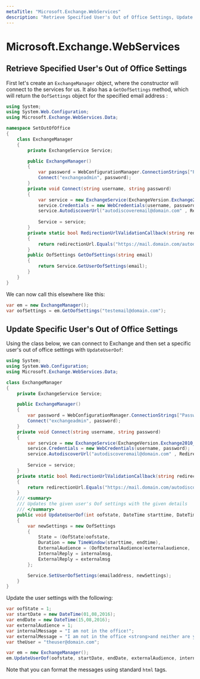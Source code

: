 ```yaml
---
metaTitle: "Microsoft.Exchange.WebServices"
description: "Retrieve Specified User's Out of Office Settings, Update Specific User's Out of Office Settings"
---
```


# Microsoft.Exchange.WebServices



## Retrieve Specified User's Out of Office Settings


First let's create an `ExchangeManager` object, where the constructor will connect to the services for us. It also has a `GetOofSettings` method, which will return the `OofSettings` object for the specified email address :

```cs
using System;
using System.Web.Configuration;
using Microsoft.Exchange.WebServices.Data;

namespace SetOutOfOffice
{
    class ExchangeManager
    {
        private ExchangeService Service;

        public ExchangeManager()
        {
            var password = WebConfigurationManager.ConnectionStrings["Password"].ConnectionString;
            Connect("exchangeadmin", password);
        }
        private void Connect(string username, string password)
        {
            var service = new ExchangeService(ExchangeVersion.Exchange2010_SP2);
            service.Credentials = new WebCredentials(username, password);
            service.AutodiscoverUrl("autodiscoveremail@domain.com" , RedirectionUrlValidationCallback);
            
            Service = service;
        }
        private static bool RedirectionUrlValidationCallback(string redirectionUrl)
        {
            return redirectionUrl.Equals("https://mail.domain.com/autodiscover/autodiscover.xml");
        }    
        public OofSettings GetOofSettings(string email)
        {
            return Service.GetUserOofSettings(email);
        }            
    }
}

```

We can now call this elsewhere like this:

```cs
var em = new ExchangeManager();
var oofSettings = em.GetOofSettings("testemail@domain.com");

```



## Update Specific User's Out of Office Settings


Using the class below, we can connect to Exchange and then set a specific user's out of office settings with `UpdateUserOof`:

```cs
using System;
using System.Web.Configuration;
using Microsoft.Exchange.WebServices.Data;

class ExchangeManager
{
    private ExchangeService Service;

    public ExchangeManager()
    {
        var password = WebConfigurationManager.ConnectionStrings["Password"].ConnectionString;
        Connect("exchangeadmin", password);
    }
    private void Connect(string username, string password)
    {
        var service = new ExchangeService(ExchangeVersion.Exchange2010_SP2);
        service.Credentials = new WebCredentials(username, password);
        service.AutodiscoverUrl("autodiscoveremail@domain.com" , RedirectionUrlValidationCallback);
        
        Service = service;
    }
    private static bool RedirectionUrlValidationCallback(string redirectionUrl)
    {
        return redirectionUrl.Equals("https://mail.domain.com/autodiscover/autodiscover.xml");
    }    
    /// <summary>
    /// Updates the given user's Oof settings with the given details
    /// </summary>
    public void UpdateUserOof(int oofstate, DateTime starttime, DateTime endtime, int externalaudience, string internalmsg, string externalmsg, string emailaddress)
    {
        var newSettings = new OofSettings
        {
            State = (OofState)oofstate,
            Duration = new TimeWindow(starttime, endtime),
            ExternalAudience = (OofExternalAudience)externalaudience,
            InternalReply = internalmsg,
            ExternalReply = externalmsg
        };

        Service.SetUserOofSettings(emailaddress, newSettings);
    }     
}

```

Update the user settings with the following:

```cs
var oofState = 1;
var startDate = new DateTime(01,08,2016);
var endDate = new DateTime(15,08,2016);
var externalAudience = 1;
var internalMessage = "I am not in the office!";
var externalMessage = "I am not in the office <strong>and neither are you!</strong>"
var theUser = "theuser@domain.com";

var em = new ExchangeManager();
em.UpdateUserOof(oofstate, startDate, endDate, externalAudience, internalMessage, externalMessage, theUser);

```

Note that you can format the messages using standard `html` tags.

